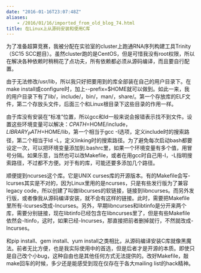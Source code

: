 ```yaml
---
date: "2016-01-16T23:07:48Z"
aliases:
    - /2016/01/16/imported_from_old_blog_74.html
title: 在Linux上从源码安装和使用C库
---
```


为了准备超算竞赛，我被分配在实验室的cluster上跑通RNA序列构建工具Trinity（SC15 SCC题目）。虽然cluster跑的是CentOS，但是可惜我没有root权限，所以在解决各种依赖时稍稍花了点功夫，所有依赖都必须从源码编译，而且要自行配置。

由于无法修改/usr/lib，所以我只好把要用到的库全部装在自己的用户目录下。在make install或configure时，加上--prefix=$HOME就可以做到。如此一来，我的用户目录下有了lib/，include/，bin/，man/，share/。第一个存放库的ELF文件，第二个存放头文件，后面三个和Linux根目录下这些目录的作用一样。

由于库没有安装在“标准”位置，所以gcc和ld一般来说会报错表示找不到文件。设置这些环境变量可以解决：$CPATH=$HOME/include，$LIBRARY_PATH=$HOME/lib，第一个相当于gcc -I选项，定义include时的搜索路径，第二个相当于ld -L，定义linking时的搜索路径。为了避免每次启动bash都要设定一次，可以把环境变量添加到.bashrc里，如果一个环境变量有多个值，用冒号分隔。如果乐意，当然也可以改Makefile，或者在用gcc时自己用-I，-L指明搜索路径，不过都不方便。对于有的库，可能还要多添加几个路径。

顺便提到ncurses这个库。它是UNIX curses库的开源版本。有的Makefile会写-lcurses其实是不对的，因为Linux里用的是ncurses，只是有些发行版为了兼容legacy code，所以创建了叫做libcurses的软链接，链接到libncurses。而另外发行版，或者像我从源码编译安装，就不会有这样的链接。此时，需要把Makefile里所有-lcurses改成-lncurses。另外，早期libncurses和libtinfo是分开来两个库，需要分别链接，现在libtinfo已经包含在libncurses里了，但是有些Makefile依然会-ltinfo，这时，如果已经-lncurses，那直接把前者删掉就行，不然就改成-lncurses。

和pip install、gem install、yum install之类相比，从源码编译安装C库就像黑魔法。前者无比方便，也是我实际使用中的首选，但是后者才是开源的本质。即使只是自己改个小bug，这种自由也是其他任何方式无法提供的。改好Makefile，敲make回车的时候，多少还是能感受到现在仅存在于各大mailing list的hack精神。